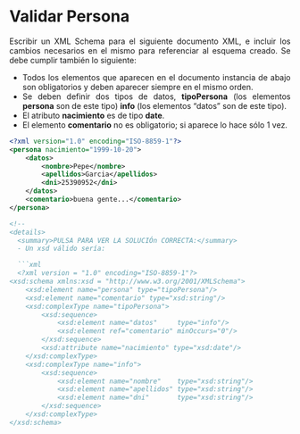 <div align="justify">

# Validar Persona

Escribir un XML Schema para el siguiente documento XML, e incluir los cambios necesarios en el mismo para referenciar al esquema creado. Se debe cumplir también lo siguiente:
- Todos los elementos que aparecen en el documento instancia de abajo son obligatorios y deben aparecer siempre en el mismo orden.
- Se deben definir dos tipos de datos, __tipoPersona__ (los elementos __persona__ son de este tipo) __info__ (los elementos “datos” son de este tipo).
- El atributo __nacimiento__ es de tipo __date__.
- El elemento __comentario__ no es obligatorio; si aparece lo hace sólo 1 vez.

```xml
<?xml version="1.0" encoding="ISO-8859-1"?>
<persona nacimiento="1999-10-20">
	<datos>
		<nombre>Pepe</nombre>
		<apellidos>Garcia</apellidos>
		<dni>25390952</dni>
	</datos>
	<comentario>buena gente...</comentario>
</persona>

<!--
<details>
  <summary>PULSA PARA VER LA SOLUCIÓn CORRECTA:</summary>
  - Un xsd válido sería:

  ```xml
  <?xml version = "1.0" encoding="ISO-8859-1"?>
<xsd:schema xmlns:xsd = "http://www.w3.org/2001/XMLSchema">
	<xsd:element name="persona" type="tipoPersona"/>
	<xsd:element name="comentario" type="xsd:string"/>
	<xsd:complexType name="tipoPersona">
		<xsd:sequence>
			<xsd:element name="datos"     type="info"/>
			<xsd:element ref="comentario" minOccurs="0"/>
		</xsd:sequence>
		<xsd:attribute name="nacimiento" type="xsd:date"/>
	</xsd:complexType>
	<xsd:complexType name="info">
		<xsd:sequence>
			<xsd:element name="nombre"    type="xsd:string"/>
			<xsd:element name="apellidos" type="xsd:string"/>
			<xsd:element name="dni"       type="xsd:string"/>
		</xsd:sequence>
	</xsd:complexType>
</xsd:schema>
  ```
